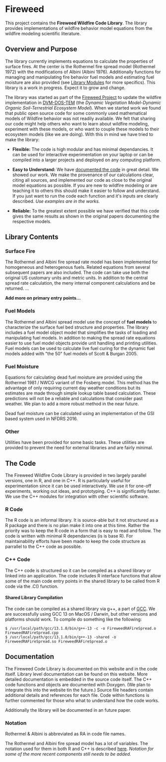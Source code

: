 <!-- ---------------------------------------------------------------------------
README.md
Joshua M. Rady
Woodwell Climate Research Center
2024

Note: This document is a GitHub ReadMe and uses the GitHub markdown dialect.
---------------------------------------------------------------------------- -->

# Fireweed
This project contains the **Fireweed Wildfire Code Library**.  The library provides implementations of wildfire behavior model equations from the wildfire modeling scientific literature.

## Overview and Purpose

The library currently implements equations to calculate the properties of surface fires.  At the center is the Rothermel fire spread model (Rothermel 1972) with the modifications of Albini (Albini 1976).  Additionally functions for managing and manipulating fire behavior fuel models and estimating fuel moisture are also provided (see [Library Modules](#library-modules) for more specifics).  This library is a work in progress.  Expect it to grow and change. 

The library was started as part of the [Fireweed Project](https://whrc.github.io/FireweedDocs/) to update the wildfire implementation in [DVM-DOS-TEM](https://github.com/uaf-arctic-eco-modeling/dvm-dos-tem/) (the _Dynamic Vegetation Model-Dynamic Organic Soil-Terrestrial Ecosystem Model_).  When we started work we found that public open source code for some commonly used mathematical models of Wildfire behavior was not readily available.  We felt that sharing our code might help others who want to learn about wildfire modeling, experiment with these models, or who want to couple these models to their ecosystem models (like we are doing).  With this in mind we have tried to make the library:

- **Flexible:** The code is high modular and has minimal dependancies.  It can be used for interactive experimentation on your laptop or can be compiled into a larger projects and deployed on any computing platform.

- **Easy to Understand:** We have [documented the code](#the-code) in great detail.  We showed our work.  We make the provenance of our calculations clear, citing all sources, and implemented our code as close to the original model equations as possible.  If you are new to wildfire modeling or are teaching it to others this should make it easier to follow and understand.  If you just want to run the code each function and it's inputs are clearly described.  _Use examples are in the works._


- **Reliable:** To the greatest extent possible we have verified that this code gives the same results as shown in the original papers documenting the respective models.

<!-- 
Easy to Use: This is a tricky one...

Open
 -->

## Library Contents <!-- Modules -->

### Surface Fire

The Rothermel and Albini fire spread rate model has been implemented for homogeneous and heterogenous fuels.  Related equations from several subsequent papers are also included.  The code can take use both the original US customary units and metric units.  In addition to the central spread rate calculation, the meny internal component calculations and be returned.  ...

**Add more on primary entry points...**

### Fuel Models

The Rothermel and Albini spread model use the concept of **fuel models** to characterize the surface fuel bed structure and properties.  The library includes a fuel model object model that simplifies the tasks of loading and manipulating fuel models.  In addition to making the spread rate equations easier to use fuel model objects provide unit handling and printing utilities.  Fuel models can be used to calculate live fuel curing for the dynamic fuel models added with "the 50" fuel models of Scott & Burgan 2005.

<!-- 
### Units
...
 -->

### Fuel Moisture

Equations for calculating dead fuel moisture are provided using the Rothermel 1981 / NWCG variant of the Fosberg model.  This method has the advantage of only requiring current day weather conditions but its estimates are made through simple lookup table based calculation.  These predictions will not be a reliable and calculations that consider past weather.  We plan to add a more robust method in the near future.

Dead fuel moisture can be calculated using an implementation of the GSI based system used in NFDRS 2016.

### Other

Utilities have been provided for some basic tasks.  These utilities are provided to prevent the need for external libraries and are fairly minimal.

## The Code

The Fireweed Wildfire Code Library is provided in two largely parallel versions, one in R, and one in C++.  R is particularly useful for experimentation since it can be used interactively.  We use it for one-off experiments, working out ideas, and prototyping.  C++ is significantly faster.  We use the C++ modules for integration with other scientific software.

### R Code
The R code is an informal library.  It is source-able but it not structured as a R package and there is no plan make it into one at this time.  Rather the priority was to keep the R code in a form that is easy to read and follow.  The code is written with minimal R dependancies (is is base R).  For maintainability efforts have been made to keep the code structure as parrallel to the C++ code as possible.

### C++ Code
The C++ code is structured so it can be compiled as a shared library or linked into an application.  The code includes R interface functions that allow some of the main code entry points in the shared library to be called from R code via the .C() function.

#### Shared Library Compilation

The code can be compiled as a shared library via g++, a part of [GCC](https://gcc.gnu.org).  We are successfully using GCC 13 on MacOS / Darwin, but other versions and platforms should work.  To compile do something like the following:

```
$ /usr/local/path/gcc/13.1.0/bin/g++-13 -c -o FireweedRAFireSpread.o FireweedRAFireSpread.cpp
$ /usr/local/path/gcc/13.1.0/bin/g++-13 -shared -o FireweedRAFireSpread.so FireweedRAFireSpread.o
```

## Documentation

The Fireweed Code Library is documented on this website and in the code itself.  Library level documentation can be found on this website.  More detailed documentation is embedded in the source code itself.  The C++ code functions and objects are documented with Doxygen.  (We plan to integrate this into the website tin the future.)    Source file headers contain additional details and references for each file.  Code within functions is further commented for those who what to understand how the code works.

Additionally the library will be documented in an future paper.

<!-- ## Rothermel and Albini Notation -->
### Notation

Rothermel & Albini is abbreviated as RA in code file names.

The Rothermel and Albini fire spread model has a lot of variables.  The notation used for them in both R and C++ is described [here](FireweedVariableNotation.md).  _Notation for some of the more recent components still needs to be added._

